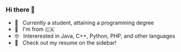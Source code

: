 ### Hi there 👋

- 🎯  &nbsp; Currently a student, attaining a programming degree
- 🔭  &nbsp; I'm from 🇨🇦
- 🤓  &nbsp; Intererested in Java, C++, Python, PHP, and other languages
- 💬 &nbsp; Check out my resume on the sidebar! 

<!--
**janaksk/janaksk** is a ✨ _special_ ✨ repository because its `README.md` (this file) appears on your GitHub profile.

Here are some ideas to get you started:

- 🔭 I’m currently working on ...
- 🌱 I’m currently learning ...
- 👯 I’m looking to collaborate on ...
- 🤔 I’m looking for help with ...
- 💬 Ask me about ...
- 📫 How to reach me: ...
- 😄 Pronouns: ...
- ⚡ Fun fact: ...
-->
